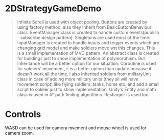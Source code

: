 # 2DStrategyGameDemo
 
> Infinite Scroll is used with object pooling.
> Buttons are created by using factory method, also they inherit from BasicButtonBehaviour class.
> EventManager class is created to handle custom events(publish - subscribe design pattern).
> Singletons are used most of the time.
> InputManager is created to handle inputs and trigger events which are changing grid model and make soldiers move wrt this changes. This is a small implementation of MVC pattern.
> An abstract class is created for buildings just to show implementation of polymorphism. But inheritance will be a better option for our situation.
> Coroutine is used for soldiers' movement, it is a better option than update because it doesn't work all the time.
> I also inherited soldiers from militaryUnit class in case of adding more military units (they all will have movement script) like flying soldiers, tanks, horse etc. and add a small script to soldier just to show implementation.
> Unity's Entity and math class is used in A* path finding algorithms. 
> Resharper is used too.

# Controls

WASD can be used for camera mvement and mouse wheel is used for camera zoom.
